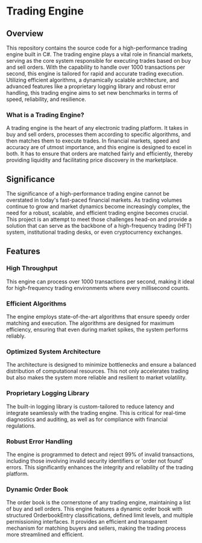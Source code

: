 # Trading Engine

## Overview
This repository contains the source code for a high-performance trading engine built in C#. The trading engine plays a vital role in financial markets, serving as the core system responsible for executing trades based on buy and sell orders. With the capability to handle over 1000 transactions per second, this engine is tailored for rapid and accurate trading execution. Utilizing efficient algorithms, a dynamically scalable architecture, and advanced features like a proprietary logging library and robust error handling, this trading engine aims to set new benchmarks in terms of speed, reliability, and resilience.

### What is a Trading Engine?
A trading engine is the heart of any electronic trading platform. It takes in buy and sell orders, processes them according to specific algorithms, and then matches them to execute trades. In financial markets, speed and accuracy are of utmost importance, and this engine is designed to excel in both. It has to ensure that orders are matched fairly and efficiently, thereby providing liquidity and facilitating price discovery in the marketplace.

## Significance
The significance of a high-performance trading engine cannot be overstated in today's fast-paced financial markets. As trading volumes continue to grow and market dynamics become increasingly complex, the need for a robust, scalable, and efficient trading engine becomes crucial. This project is an attempt to meet those challenges head-on and provide a solution that can serve as the backbone of a high-frequency trading (HFT) system, institutional trading desks, or even cryptocurrency exchanges.

## Features

### High Throughput
This engine can process over 1000 transactions per second, making it ideal for high-frequency trading environments where every millisecond counts.

### Efficient Algorithms
The engine employs state-of-the-art algorithms that ensure speedy order matching and execution. The algorithms are designed for maximum efficiency, ensuring that even during market spikes, the system performs reliably.

### Optimized System Architecture
The architecture is designed to minimize bottlenecks and ensure a balanced distribution of computational resources. This not only accelerates trading but also makes the system more reliable and resilient to market volatility.

### Proprietary Logging Library
The built-in logging library is custom-tailored to reduce latency and integrate seamlessly with the trading engine. This is critical for real-time diagnostics and auditing, as well as for compliance with financial regulations.

### Robust Error Handling
The engine is programmed to detect and reject 99% of invalid transactions, including those involving invalid security identifiers or 'order not found' errors. This significantly enhances the integrity and reliability of the trading platform.

### Dynamic Order Book
The order book is the cornerstone of any trading engine, maintaining a list of buy and sell orders. This engine features a dynamic order book with structured OrderbookEntry classifications, defined limit levels, and multiple permissioning interfaces. It provides an efficient and transparent mechanism for matching buyers and sellers, making the trading process more streamlined and efficient.
